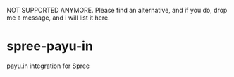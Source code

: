 NOT SUPPORTED ANYMORE. Please find an alternative, and if you do, drop me a message, and i will list it here.

spree-payu-in
=============

payu.in integration for Spree
